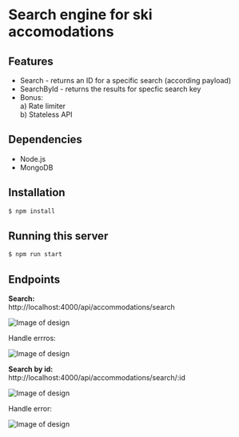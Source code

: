 # Search engine for ski accomodations

## Features
- Search - returns an ID for a specific search (according payload)
- SearchById - returns the results for specfic search key
- Bonus: <br>
    a) Rate limiter  <br>
    b) Stateless API

## Dependencies
- Node.js
- MongoDB

## Installation

```bash
$ npm install
```

## Running this server 

```bash
$ npm run start
```


## Endpoints
<b> Search: </b> <br>
 http://localhost:4000/api/accommodations/search

![Image of design](https://res.cloudinary.com/dtwqtpteb/image/upload/v1729685902/obtuuo0s1l4sezplzvlc.png)


Handle errros: <br>

![Image of design](https://res.cloudinary.com/dtwqtpteb/image/upload/v1729707517/dcre6cfik8umcoy21gfu.png)


<b> Search by id: </b> <br>
 http://localhost:4000/api/accommodations/search/:id

![Image of design](https://res.cloudinary.com/dtwqtpteb/image/upload/v1729685992/g8w5gvpsfzeyfybv1tql.png)

Handle error: <br>

![Image of design](https://res.cloudinary.com/dtwqtpteb/image/upload/v1729707665/z1qw4heulgijtay4djs7.png)

